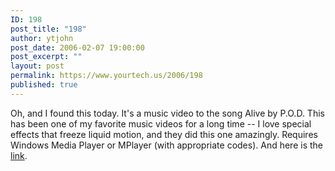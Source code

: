 ```yaml
---
ID: 198
post_title: "198"
author: ytjohn
post_date: 2006-02-07 19:00:00
post_excerpt: ""
layout: post
permalink: https://www.yourtech.us/2006/198
published: true
---
```

Oh, and I found this today.  It's a music video to the song Alive by P.O.D.  This has been one of my favorite music videos for a long time -- I love special effects that freeze liquid motion, and they did this one amazingly.  Requires Windows Media Player or MPlayer (with appropriate codes).  And here is the <a href="http://webratsmusic.com/video-7127-alive.php">link</a>.